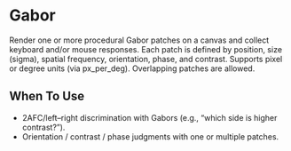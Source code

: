 # Gabor

Render one or more procedural Gabor patches on a canvas and collect keyboard and/or mouse responses. Each patch is defined by position, size (sigma), spatial frequency, orientation, phase, and contrast. Supports pixel or degree units (via px_per_deg). Overlapping patches are allowed.

## When To Use

- 2AFC/left–right discrimination with Gabors (e.g., “which side is higher contrast?”).
- Orientation / contrast / phase judgments with one or multiple patches.